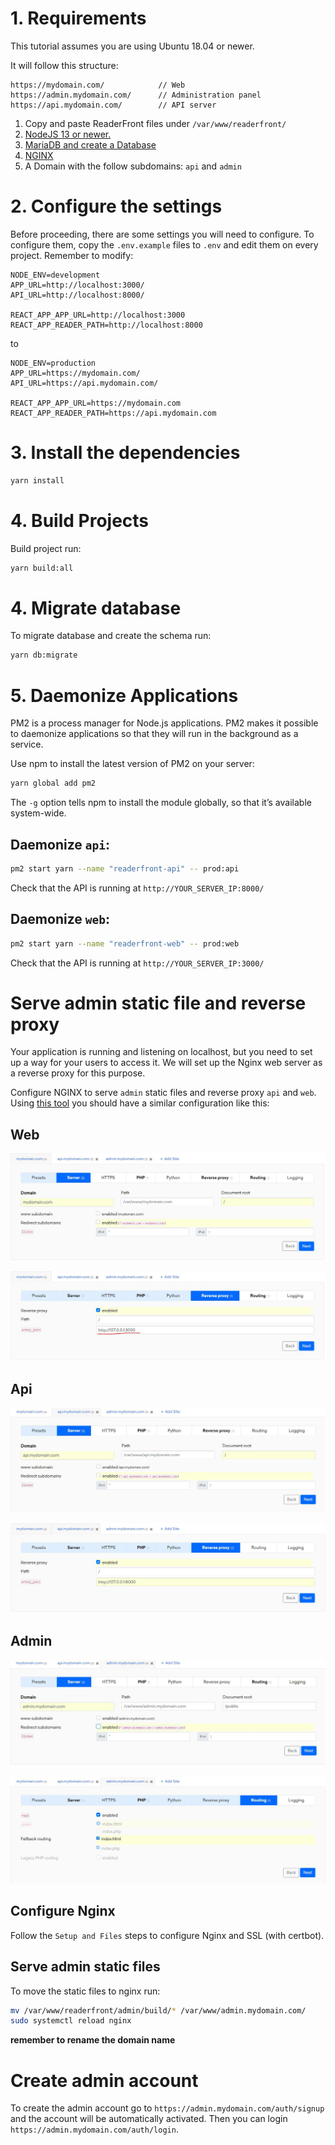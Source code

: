 # 1. Requirements

This tutorial assumes you are using Ubuntu 18.04 or newer.

It will follow this structure:

```
https://mydomain.com/            // Web
https://admin.mydomain.com/      // Administration panel
https://api.mydomain.com/        // API server
```

1. Copy and paste ReaderFront files under `/var/www/readerfront/`
2. [NodeJS 13 or newer.](https://www.digitalocean.com/community/tutorials/how-to-install-node-js-on-ubuntu-18-04)
3. [MariaDB and create a Database](https://www.digitalocean.com/community/tutorials/how-to-install-mariadb-on-ubuntu-18-04)
4. [NGINX](https://www.digitalocean.com/community/tutorials/how-to-install-nginx-on-ubuntu-18-04)
5. A Domain with the follow subdomains: `api` and `admin`

# 2. Configure the settings

Before proceeding, there are some settings you will need to configure. To configure them, copy the `.env.example` files to `.env` and edit them on every project.
Remember to modify:

```
NODE_ENV=development
APP_URL=http://localhost:3000/
API_URL=http://localhost:8000/

REACT_APP_APP_URL=http://localhost:3000
REACT_APP_READER_PATH=http://localhost:8000
```

to

```
NODE_ENV=production
APP_URL=https://mydomain.com/
API_URL=https://api.mydomain.com/

REACT_APP_APP_URL=https://mydomain.com
REACT_APP_READER_PATH=https://api.mydomain.com
```

# 3. Install the dependencies


```sh
yarn install
```

# 4. Build Projects

Build project run:

```sh
yarn build:all
```

# 4. Migrate database

To migrate database and create the schema run:

```sh
yarn db:migrate
```

# 5. Daemonize Applications

PM2 is a process manager for Node.js applications. PM2 makes it possible to daemonize applications so that they will run in the background as a service.

Use npm to install the latest version of PM2 on your server:

```sh
yarn global add pm2
```

The `-g` option tells npm to install the module globally, so that it’s available system-wide.

## Daemonize `api`:

```sh
pm2 start yarn --name "readerfront-api" -- prod:api
```

Check that the API is running at `http://YOUR_SERVER_IP:8000/`

## Daemonize `web`:

```sh
pm2 start yarn --name "readerfront-web" -- prod:web
```

Check that the API is running at `http://YOUR_SERVER_IP:3000/`

# Serve admin static file and reverse proxy

Your application is running and listening on localhost, but you need to set up a way for your users to access it. We will set up the Nginx web server as a reverse proxy for this purpose.

Configure NGINX to serve `admin` static files and reverse proxy `api` and `web`. Using [this tool](https://www.digitalocean.com/community/tools/nginx) you should have a similar configuration like this:

## Web

![alt text](./assets/conf_web_server.JPG 'web server tab')

![alt text](./assets/conf_web_reverseproxy.JPG 'web reverse proxy tab')

## Api

![alt text](./assets/conf_api_server.JPG 'api server tab')

![alt text](./assets/conf_api_reverseproxy.JPG 'api reverse proxy tab')

## Admin

![alt text](./assets/conf_admin_server.JPG 'admin server tab')

![alt text](./assets/conf_admin_routing.JPG 'admin routing tab')

## Configure Nginx

Follow the `Setup and Files` steps to configure Nginx and SSL (with certbot).

## Serve admin static files

To move the static files to nginx run:

```sh
mv /var/www/readerfront/admin/build/* /var/www/admin.mydomain.com/
sudo systemctl reload nginx
```

**remember to rename the domain name**

# Create admin account

To create the admin account go to `https://admin.mydomain.com/auth/signup` and the account will be automatically activated. Then you can login `https://admin.mydomain.com/auth/login`.
